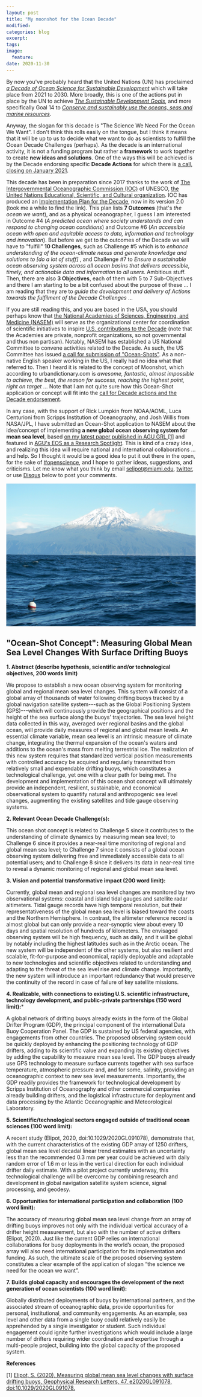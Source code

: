 ```yaml
---
layout: post
title: "My moonshot for the Ocean Decade"
modified:
categories: blog
excerpt:
tags:
image:
  feature:
date: 2020-11-30
---
```


By now you've probably heard that the United Nations (UN) has proclaimed [*a Decade of Ocean Science for Sustainable Development*](https://www.oceandecade.org) which will take place from 2021 to 2030. More broadly, this is one of the actions put in place by the UN to achieve [*The Sustainable Development Goals*](https://www.un.org/sustainabledevelopment/), and more specifically Goal 14 to [*Conserve and sustainably use the oceans, seas and marine resources*](https://www.un.org/sustainabledevelopment/oceans/).

Anyway, the slogan for this decade is "The Science We Need For the Ocean We Want". I don't think this rolls easily on the tongue, but I think it means that it will be up to us to decide what we want to do as scientists to fulfill the Ocean Decade Challenges (perhaps). As the decade is an international activity, it is not a funding program but rather a **framework** to work together to create **new ideas and solutions**. One of the ways this will be achieved is by the Decade endorsing specific **Decade Actions** for which there is [a call, closing on January 2021](https://www.oceandecade.org/news/75/Call-for-Decade-Actions-No-012020-).

This decade has been in preparation since 2017 thanks to the work of [The Intergovernmental Oceanographic Commission (IOC)](https://ioc.unesco.org) of UNESCO, [the United Nations Educational, Scientific, and Cultural organization](https://en.unesco.org). IOC has produced an [Implementation Plan for the Decade](https://oceanexpert.org/document/27348), now in its version 2.0 (took me a while to find the link). This plan lists **7 Outcomes** (that's *the ocean we want*), and as a physical oceanographer, I guess I am interested in Outcome \#4 (*A predicted ocean where society understands and can respond to changing ocean conditions*) and Outcome \#6 (*An accessible ocean with open and equitable access to data, information and technology and innovation*). But before we get to the outcomes of the Decade we will have to "fulfill" **10 Challenges**, such as Challenge \#5 which is to *enhance understanding of the ocean-climate nexus and generate knowledge and solutions to [do a lot of stuff]* , and Challenge \#7 to *Ensure a sustainable ocean observing system across all ocean basins that delivers accessible, timely, and actionable data and information to all users*. Ambitious stuff. Then, there are also **3 Objectives**, each of them with 5 to 7 Sub-Objectives and there I am starting to be a bit confused about the purpose of these ... I am reading that they are to *guide the development and delivery of Actions towards the fulfilment of the Decade Challenges* ...

If you are still reading this, and you are based in the USA, you should perhaps know that [the National Academies of Sciences, Engineering, and Medicine (NASEM)](https://www.nationalacademies.org/home) will serve as the organizational center for coordination of scientific initiatives to inspire [U.S. contributions to the Decade](https://www.nationalacademies.org/our-work/us-national-committee-on-ocean-science-for-sustainable-development-2021-2030#sectionCommittee) (note that the Academies are private, nonprofit organizations, so not governmental and thus non partisan). Notably, NASEM has established a US National Committee to convene activities related to the Decade. As such, the US Committee has issued [a call for submission of "Ocean-Shots"](https://www.nationalacademies.org/our-work/us-national-committee-on-ocean-science-for-sustainable-development-2021-2030#sl-three-columns-e33ae106-08bc-49e3-8baf-078797861e38). As a non-native English speaker working in the US, I really had no idea what that referred to. Then I heard it is related to the concept of Moonshot, which according to urbandictionary.com is *awesome, fantastic, almost impossible to achieve, the best, the reason for success, reaching the highest point, right on target* ... Note that I am not quite sure how this Ocean-Shot application or concept will fit into the [call for Decade actions and the Decade endorsement](https://www.oceandecade.org/news/75/Call-for-Decade-Actions-No-012020-).

In any case, with the support of Rick Lumpkin from NOAA/AOML, Luca Centurioni from Scripps Institution of Oceanography, and Josh Willis from NASA/JPL, I have submitted an Ocean-Shot application to NASEM about the idea/concept of implementing **a new global ocean observing system for mean sea level**, based [on my latest paper published in AGU GRL [1]](https://dx.doi.org/10.1029/2020GL091078) and featured in [AGU's EOS as a Research Spotlight](https://doi.org/10.1029/2020EO151862). This is kind of a crazy idea, and realizing this idea will require national and international collaborations ... and help. So I thought it would be a good idea to put it out there in the open, for the sake of [\#openscience](https://en.wikipedia.org/wiki/Open_science), and I hope to gather ideas, suggestions, and criticisms. Let me know what you think by email [selipot@miami.edu](mailto:selipot@miami.edu), [twitter](https://twitter.com/ShaneKahn), or use [Disqus](https://disqus.com) below to post your comments.

![Alt text](../../images/tristan.jpg "a Technocean SVPB drifter in the foreground, with Tristan da Cunha Island in the background")

## **"Ocean-Shot Concept": Measuring Global Mean Sea Level Changes With Surface Drifting Buoys**

**1. Abstract (describe hypothesis, scientific and/or technological objectives, 200 words limit)**

We propose to establish a new ocean observing system for monitoring global and regional mean sea level changes. This system will consist of a global array of thousands of water following drifting buoys tracked by a global navigation satellite system---such as the Global Positioning System (GPS)---which will continuously provide the geographical positions and the height of the sea surface along the buoys' trajectories. The sea level height data collected in this way, averaged over regional basins and the global ocean, will provide daily measures of regional and global mean levels. An essential climate variable, mean sea level is an intrinsic measure of climate change, integrating the thermal expansion of the ocean's waters and additions to the ocean's mass from melting terrestrial ice. The realization of this new system requires that standardized vertical position measurements with controlled accuracy be acquired and regularly transmitted from relatively small and expendable drifting buoys, which constitutes a technological challenge, yet one with a clear path for being met. The development and implementation of this ocean shot concept will ultimately provide an independent, resilient, sustainable, and economical observational system to quantify natural and anthropogenic sea level changes, augmenting the existing satellites and tide gauge observing systems.

**2. Relevant Ocean Decade Challenge(s):**

This ocean shot concept is related to Challenge 5 since it contributes to the understanding of climate dynamics by measuring mean sea level; to Challenge 6 since it provides a near-real time monitoring of regional and global mean sea level; to Challenge 7 since it consists of a global ocean observing system delivering free and immediately accessible data to all potential users; and to Challenge 8 since it delivers its data in near-real time to reveal a dynamic monitoring of regional and global mean sea level.

**3. Vision and potential transformative impact (200 word limit):**

 Currently, global mean and regional sea level changes are monitored by two observational systems: coastal and island tidal gauges and satellite radar altimeters. Tidal gauge records have high temporal resolution, but their representativeness of the global mean sea level is biased toward the coasts and the Northern Hemisphere. In contrast, the altimeter reference record is almost global but can only provide a near-synoptic view about every 10 days and spatial resolution of hundreds of kilometers. The envisaged observing system will be high frequency, such as daily, and it will be global by notably including the highest latitudes such as in the Arctic ocean. The new system will be independent of the other systems, but also resilient and scalable, fit-for-purpose and economical, rapidly deployable and adaptable to new technologies and scientific objectives related to understanding and adapting to the threat of the sea level rise and climate change. Importantly, the new system will introduce an important redundancy that would preserve the continuity of the record in case of failure of key satellite missions.

**4. Realizable, with connections to existing U.S. scientific infrastructure, technology development, and public-private partnerships (150 word limit):***

A global network of drifting buoys already exists in the form of the Global Drifter Program (GDP), the principal component of the international Data Buoy Cooperation Panel. The GDP is sustained by US federal agencies, with engagements from other countries. The proposed observing system could be quickly deployed by enhancing the positioning technology of GDP drifters, adding to its scientific value and expanding its existing objectives by adding the capability to measure mean sea level. The GDP buoys already use GPS technology to measure surface currents together with sea surface temperature, atmospheric pressure and, and for some, salinity, providing an oceanographic context to new sea level measurements. Importantly, the GDP readily provides the framework for technological development by Scripps Institution of Oceanography and other commercial companies already building drifters, and the logistical infrastructure for deployment and data processing by the Atlantic Oceanographic and Meteorological Laboratory.

**5. Scientific/technological sectors engaged outside of traditional ocean sciences (100 word limit):**

A recent study (Elipot, 2020, doi:10.1029/2020GL091078), demonstrate that, with the current characteristics of the existing GDP array of 1250 drifters, global mean sea level decadal linear trend estimates with an uncertainty less than the recommended 0.3 mm per year could be achieved with daily random error of 1.6 m or less in the vertical direction for each individual drifter daily estimate. With a pilot project currently underway, this technological challenge will be overcome by combining research and development in global navigation satellite system science, signal processing, and geodesy.

**6. Opportunities for international participation and collaboration (100 word limit):**

The accuracy of measuring global mean sea level change from an array of drifting buoys improves not only with the individual vertical accuracy of a drifter height measurement, but also with the number of active drifters (Elipot, 2020). Just like the current GDP relies on international collaborations for buoy deployments in the world’s ocean, the proposed array will also need international participation for its implementation and funding. As such, the ultimate scale of the proposed observing system constitutes a clear example of the application of slogan “the science we need for the ocean we want”.

**7. Builds global capacity and encourages the development of the next generation of ocean scientists (100 word limit):**

Globally distributed deployments of buoys by international partners, and the associated stream of oceanographic data, provide opportunities for personal, institutional, and community engagements. As an example, sea level and other data from a single buoy could relatively easily be apprehended by a single investigator or student. Such individual engagement could ignite further investigations which would include a large number of drifters requiring wider coordination and expertise through a multi-people project, building into the global capacity of the proposed system.


**References**

[1] [Elipot, S. (2020), Measuring global mean sea level changes with surface drifting buoys, Geophysical Research Letters, 47, e2020GL091078, doi:10.1029/2020GL091078.](https://dx.doi.org/10.1029/2020GL091078)
